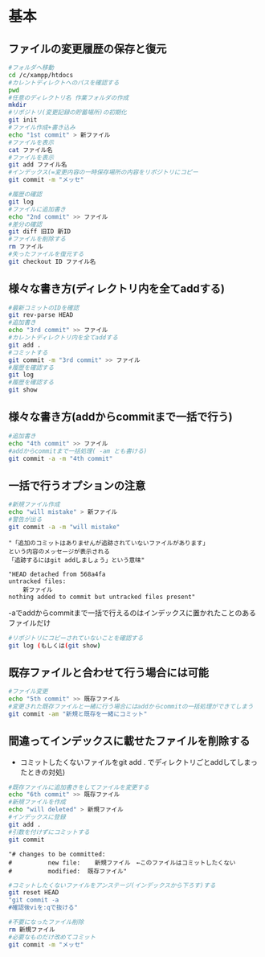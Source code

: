 # 基本

## ファイルの変更履歴の保存と復元

```bash
#フォルダへ移動
cd /c/xampp/htdocs		
#カレントディレクトへのパスを確認する
pwd
#任意のディレクトリ名	作業フォルダの作成	
mkdir
#リポジトリ(変更記録の貯蓄場所)の初期化
git init
#ファイル作成+書き込み
echo "1st commit" > 新ファイル	
#ファイルを表示
cat ファイル名	
#ファイルを表示
git add ファイル名	
#インデックス(=変更内容の一時保存場所の内容をリポジトリにコピー
git commit -m "メッセ"
```

```bash
#履歴の確認
git log
#ファイルに追加書き
echo "2nd commit" >> ファイル	
#差分の確認
git diff 旧ID 新ID
#ファイルを削除する
rm ファイル
#失ったファイルを復元する
git checkout ID ファイル名
```

## 様々な書き方(ディレクトリ内を全てaddする)

```bash
#最新コミットのIDを確認
git rev-parse HEAD
#追加書き
echo "3rd commit" >> ファイル
#カレントディレクトリ内を全てaddする
git add .
#コミットする
git commit -m "3rd commit" >> ファイル
#履歴を確認する
git log
#履歴を確認する
git show
```

## 様々な書き方(addからcommitまで一括で行う)	

```bash
#追加書き
echo "4th commit" >> ファイル
#addからcommitまで一括処理( -am とも書ける)
git commit -a -m "4th commit"
```

## 一括で行うオプションの注意

```bash
#新規ファイル作成
echo "will mistake" > 新ファイル
#警告が出る
git commit -a -m "will mistake"
```

```text
"「追加のコミットはありませんが追跡されていないファイルがあります」
という内容のメッセージが表示される
「追跡するにはgit addしましょう」という意味"

"HEAD detached from 568a4fa
untracked files:
    新ファイル
nothing added to commit but untracked files present"
```

-aでaddからcommitまで一括で行えるのはインデックスに置かれたことのあるファイルだけ

```bash
#リポジトリにコピーされていないことを確認する
git log (もしくは(git show)
```

## 既存ファイルと合わせて行う場合には可能

```bash
#ファイル変更
echo "5th commit" >> 既存ファイル
#変更された既存ファイルと一緒に行う場合にはaddからcommitの一括処理ができてしまう
git commit -am "新規と既存を一緒にコミット"
```

## 間違ってインデックスに載せたファイルを削除する

* コミットしたくないファイルをgit add . でディレクトリごとaddしてしまったときの対処)

```bash
#既存ファイルに追加書きをしてファイルを変更する
echo "6th commit" >> 既存ファイル
#新規ファイルを作成
echo "will deleted" > 新規ファイル
#インデックスに登録
git add .
#引数を付けずにコミットする
git commit
```

```text
"# changes to be committed:
#          new file:    新規ファイル　←このファイルはコミットしたくない
#          modified:  既存ファイル"
```

```bash
#コミットしたくないファイルをアンステージ(インデックスから下ろす)する
git reset HEAD
"git commit -a
#確認後viを:qで抜ける"

#不要になったファイル削除
rm 新規ファイル
#必要なものだけ改めてコミット
git commit -m "メッセ"
```
